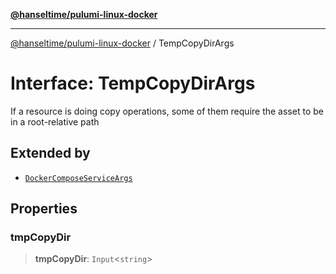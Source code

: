 [**@hanseltime/pulumi-linux-docker**](../README.md)

***

[@hanseltime/pulumi-linux-docker](../README.md) / TempCopyDirArgs

# Interface: TempCopyDirArgs

If a resource is doing copy operations, some of them require the asset to be in
a root-relative path

## Extended by

- [`DockerComposeServiceArgs`](DockerComposeServiceArgs.md)

## Properties

### tmpCopyDir

> **tmpCopyDir**: `Input`\<`string`\>
